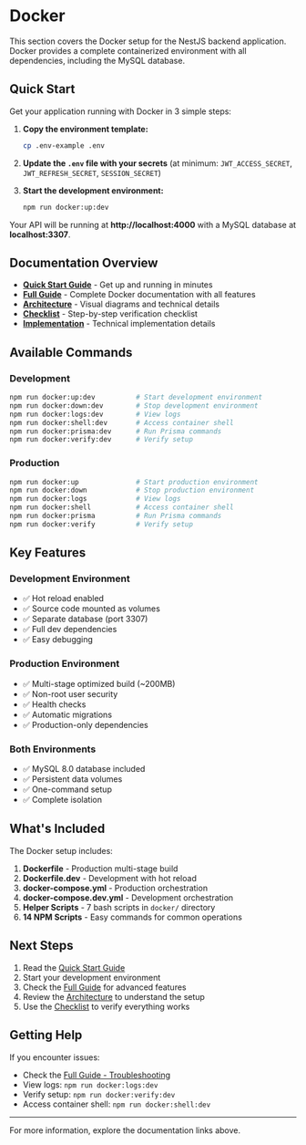 # Docker

This section covers the Docker setup for the NestJS backend application. Docker provides a complete containerized environment with all dependencies, including the MySQL database.

## Quick Start

Get your application running with Docker in 3 simple steps:

1. **Copy the environment template:**

   ```bash
   cp .env-example .env
   ```

2. **Update the `.env` file with your secrets** (at minimum: `JWT_ACCESS_SECRET`, `JWT_REFRESH_SECRET`, `SESSION_SECRET`)

3. **Start the development environment:**
   ```bash
   npm run docker:up:dev
   ```

Your API will be running at **http://localhost:4000** with a MySQL database at **localhost:3307**.

## Documentation Overview

- [**Quick Start Guide**](./quickstart.md) - Get up and running in minutes
- [**Full Guide**](./full-guide.md) - Complete Docker documentation with all features
- [**Architecture**](./architecture.md) - Visual diagrams and technical details
- [**Checklist**](./checklist.md) - Step-by-step verification checklist
- [**Implementation**](./implementation.md) - Technical implementation details

## Available Commands

### Development

```bash
npm run docker:up:dev          # Start development environment
npm run docker:down:dev        # Stop development environment
npm run docker:logs:dev        # View logs
npm run docker:shell:dev       # Access container shell
npm run docker:prisma:dev      # Run Prisma commands
npm run docker:verify:dev      # Verify setup
```

### Production

```bash
npm run docker:up              # Start production environment
npm run docker:down            # Stop production environment
npm run docker:logs            # View logs
npm run docker:shell           # Access container shell
npm run docker:prisma          # Run Prisma commands
npm run docker:verify          # Verify setup
```

## Key Features

### Development Environment

- ✅ Hot reload enabled
- ✅ Source code mounted as volumes
- ✅ Separate database (port 3307)
- ✅ Full dev dependencies
- ✅ Easy debugging

### Production Environment

- ✅ Multi-stage optimized build (~200MB)
- ✅ Non-root user security
- ✅ Health checks
- ✅ Automatic migrations
- ✅ Production-only dependencies

### Both Environments

- ✅ MySQL 8.0 database included
- ✅ Persistent data volumes
- ✅ One-command setup
- ✅ Complete isolation

## What's Included

The Docker setup includes:

1. **Dockerfile** - Production multi-stage build
2. **Dockerfile.dev** - Development with hot reload
3. **docker-compose.yml** - Production orchestration
4. **docker-compose.dev.yml** - Development orchestration
5. **Helper Scripts** - 7 bash scripts in `docker/` directory
6. **14 NPM Scripts** - Easy commands for common operations

## Next Steps

1. Read the [Quick Start Guide](./quickstart.md)
2. Start your development environment
3. Check the [Full Guide](./full-guide.md) for advanced features
4. Review the [Architecture](./architecture.md) to understand the setup
5. Use the [Checklist](./checklist.md) to verify everything works

## Getting Help

If you encounter issues:

- Check the [Full Guide - Troubleshooting](./full-guide.md#troubleshooting)
- View logs: `npm run docker:logs:dev`
- Verify setup: `npm run docker:verify:dev`
- Access container shell: `npm run docker:shell:dev`

---

For more information, explore the documentation links above.
